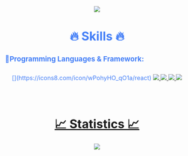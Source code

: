 
<div style=" font-size: medium; color: #447ff7" align=center>

<p  align="center">    
    <img src="https://user-images.githubusercontent.com/73097560/115834477-dbab4500-a447-11eb-908a-139a6edaec5c.gif">   
<br>

# 🔥 Skills 🔥

### 🔹Programming Languages & Framework:ㅤㅤㅤㅤㅤㅤㅤ
<p style="padding:10px;">
    [<a href="https://icons8.com/icon/wPohyHO_qO1a/react"></a><a target="_blank" href="https://icons8.com"></a>](https://icons8.com/icon/wPohyHO_qO1a/react)
    <a href="https://developer.mozilla.org/en-US/docs/Web/JavaScript" target="_blank"> <img src="https://img.icons8.com/color/48/000000/javascript.png"/> </a><a href="https://www.typescriptlang.org/" target="_blank"> <img src="https://img.icons8.com/color/48/000000/typescript.png"/>
    <a href="https://www.python.org/" target="_blank"> <img src="https://img.icons8.com/color/48/000000/python.png"/>
        <a href="https://www.go.dev/" target="_blank"> <img src="https://img.icons8.com/color/48/000000/golang.png"/>
</p>

<p  align="center">          
<br>

# 📈 Statistics 📈

<p align="center">
  <a href="https://github.com/vipcodestudio">
    <img src="https://github-readme-stats.vercel.app/api?username=MiqbalF2021&show_icons=true&theme=github_dark&hide_border=true" />
    <!-- <img src="https://github-readme-streak-stats.herokuapp.com/?user=vipcodestudio&theme=github-dark-blue&hide_border=true" />
    <img src="https://activity-graph.herokuapp.com/graph?username=vipcodestudio&theme=react-dark" /> -->
</a>
</p>


<p  align="center">

</div>
